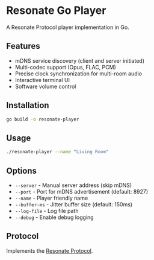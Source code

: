# Resonate Go Player

A Resonate Protocol player implementation in Go.

## Features

- mDNS service discovery (client and server initiated)
- Multi-codec support (Opus, FLAC, PCM)
- Precise clock synchronization for multi-room audio
- Interactive terminal UI
- Software volume control

## Installation

```bash
go build -o resonate-player
```

## Usage

```bash
./resonate-player --name "Living Room"
```

## Options

- `--server` - Manual server address (skip mDNS)
- `--port` - Port for mDNS advertisement (default: 8927)
- `--name` - Player friendly name
- `--buffer-ms` - Jitter buffer size (default: 150ms)
- `--log-file` - Log file path
- `--debug` - Enable debug logging

## Protocol

Implements the [Resonate Protocol](https://github.com/Resonate-Protocol/spec).
